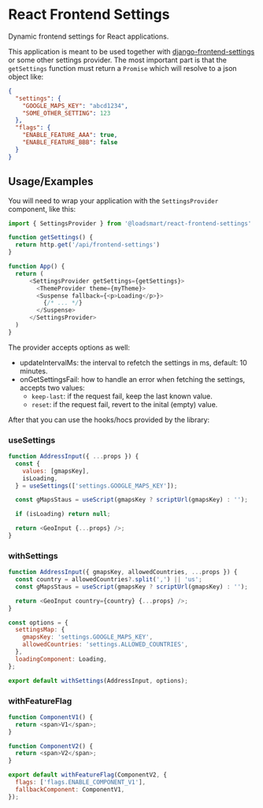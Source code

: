 # React Frontend Settings

Dynamic frontend settings for React applications.

This application is meant to be used together with [django-frontend-settings](https://github.com/loadsmart/django-frontend-settings)
or some other settings provider. The most important part is that the `getSettings` function must return a `Promise` which will resolve
to a json object like:

```json
{
  "settings": {
    "GOOGLE_MAPS_KEY": "abcd1234",
    "SOME_OTHER_SETTING": 123
  },
  "flags": {
    "ENABLE_FEATURE_AAA": true,
    "ENABLE_FEATURE_BBB": false
  }
}
```

## Usage/Examples

You will need to wrap your application with the `SettingsProvider` component, like this:

```javascript
import { SettingsProvider } from '@loadsmart/react-frontend-settings'

function getSettings() {
  return http.get('/api/frontend-settings')
}

function App() {
  return (
      <SettingsProvider getSettings={getSettings}>
        <ThemeProvider theme={myTheme}>
        <Suspense fallback={<p>Loading</p>}>
          {/* ... */}
        </Suspense>
      </SettingsProvider>
  )
}
```

The provider accepts options as well:

- updateIntervalMs: the interval to refetch the settings in ms, default: 10 minutes.
- onGetSettingsFail: how to handle an error when fetching the settings, accepts two values:
  - `keep-last`: if the request fail, keep the last known value.
  - `reset`: if the request fail, revert to the inital (empty) value.

After that you can use the hooks/hocs provided by the library:

### useSettings

```javascript
function AddressInput({ ...props }) {
  const {
    values: [gmapsKey],
    isLoading,
  } = useSettings(['settings.GOOGLE_MAPS_KEY']);

  const gMapsStaus = useScript(gmapsKey ? scriptUrl(gmapsKey) : '');

  if (isLoading) return null;

  return <GeoInput {...props} />;
}
```

### withSettings

```javascript
function AddressInput({ gmapsKey, allowedCountries, ...props }) {
  const country = allowedCountries?.split(',') || 'us';
  const gMapsStaus = useScript(gmapsKey ? scriptUrl(gmapsKey) : '');

  return <GeoInput country={country} {...props} />;
}

const options = {
  settingsMap: {
    gmapsKey: 'settings.GOOGLE_MAPS_KEY',
    allowedCountries: 'settings.ALLOWED_COUNTRIES',
  },
  loadingComponent: Loading,
};

export default withSettings(AddressInput, options);
```

### withFeatureFlag

```javascript
function ComponentV1() {
  return <span>V1</span>;
}

function ComponentV2() {
  return <span>V2</span>;
}

export default withFeatureFlag(ComponentV2, {
  flags: ['flags.ENABLE_COMPONENT_V1'],
  fallbackComponent: ComponentV1,
});
```
